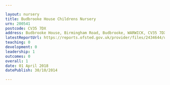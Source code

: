 ```yaml
---

layout: nursery
title: Budbrooke House Childrens Nursery
urn: 200541
postcode: CV35 7DX
address: Budbrooke House, Birmingham Road, Budbrooke, WARWICK, CV35 7DX
latestReportUrl: https://reports.ofsted.gov.uk/provider/files/2434644/urn/200541.pdf
teaching: 0
development: 0
leadership: 1
outcomes: 0
overall: 1
date: 01 April 2018 
datePublish: 30/10/2014

---
```

